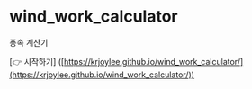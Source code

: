 # wind_work_calculator
풍속 계산기

[👉 시작하기] ([https://krjoylee.github.io/wind_work_calculator/](https://krjoylee.github.io/wind_work_calculator/))
